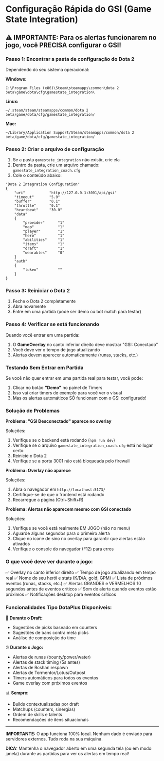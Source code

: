 # Configuração Rápida do GSI (Game State Integration)

## ⚠️ IMPORTANTE: Para os alertas funcionarem no jogo, você PRECISA configurar o GSI!

### Passo 1: Encontrar a pasta de configuração do Dota 2

Dependendo do seu sistema operacional:

**Windows:**
```
C:\Program Files (x86)\Steam\steamapps\common\dota 2 beta\game\dota\cfg\gamestate_integration\
```

**Linux:**
```
~/.steam/steam/steamapps/common/dota 2 beta/game/dota/cfg/gamestate_integration/
```

**Mac:**
```
~/Library/Application Support/Steam/steamapps/common/dota 2 beta/game/dota/cfg/gamestate_integration/
```

### Passo 2: Criar o arquivo de configuração

1. Se a pasta `gamestate_integration` não existir, crie ela
2. Dentro da pasta, crie um arquivo chamado: `gamestate_integration_coach.cfg`
3. Cole o conteúdo abaixo:

```
"Dota 2 Integration Configuration"
{
    "uri"           "http://127.0.0.1:3001/api/gsi"
    "timeout"       "5.0"
    "buffer"        "0.1"
    "throttle"      "0.1"
    "heartbeat"     "30.0"
    "data"
    {
        "provider"      "1"
        "map"           "1"
        "player"        "1"
        "hero"          "1"
        "abilities"     "1"
        "items"         "1"
        "draft"         "1"
        "wearables"     "0"
    }
    "auth"
    {
        "token"         ""
    }
}
```

### Passo 3: Reiniciar o Dota 2

1. Feche o Dota 2 completamente
2. Abra novamente
3. Entre em uma partida (pode ser demo ou bot match para testar)

### Passo 4: Verificar se está funcionando

Quando você entrar em uma partida:

1. O **GameOverlay** no canto inferior direito deve mostrar "GSI: Conectado"
2. Você deve ver o tempo de jogo atualizando
3. Alertas devem aparecer automaticamente (runas, stacks, etc.)

### Testando Sem Entrar em Partida

Se você não quer entrar em uma partida real para testar, você pode:

1. Clicar no botão **"Demo"** no painel de Timers
2. Isso vai criar timers de exemplo para você ver o visual
3. Mas os alertas automáticos SÓ funcionam com o GSI configurado!

### Solução de Problemas

**Problema: "GSI Desconectado" aparece no overlay**

Soluções:
1. Verifique se o backend está rodando (`npm run dev`)
2. Verifique se o arquivo `gamestate_integration_coach.cfg` está no lugar certo
3. Reinicie o Dota 2
4. Verifique se a porta 3001 não está bloqueada pelo firewall

**Problema: Overlay não aparece**

Soluções:
1. Abra o navegador em `http://localhost:5173/`
2. Certifique-se de que o frontend está rodando
3. Recarregue a página (Ctrl+Shift+R)

**Problema: Alertas não aparecem mesmo com GSI conectado**

Soluções:
1. Verifique se você está realmente EM JOGO (não no menu)
2. Aguarde alguns segundos para o primeiro alerta
3. Clique no ícone de sino no overlay para garantir que alertas estão ativados
4. Verifique o console do navegador (F12) para erros

### O que você deve ver durante o jogo:

✅ Overlay no canto inferior direito
✅ Tempo de jogo atualizando em tempo real
✅ Nome do seu herói e stats (K/D/A, gold, GPM)
✅ Lista de próximos eventos (runas, stacks, etc.)
✅ Alertas GRANDES e VERMELHOS 10 segundos antes de eventos críticos
✅ Som de alerta quando eventos estão próximos
✅ Notificações desktop para eventos críticos

### Funcionalidades Tipo DotaPlus Disponíveis:

🎯 **Durante o Draft:**
- Sugestões de picks baseado em counters
- Sugestões de bans contra meta picks
- Análise de composição do time

⏰ **Durante o Jogo:**
- Alertas de runas (bounty/power/water)
- Alertas de stack timing (5s antes)
- Alertas de Roshan respawn
- Alertas de Tormentor/Lotus/Outpost
- Timers automáticos para todos os eventos
- Game overlay com próximos eventos

📊 **Sempre:**
- Builds contextualizadas por draft
- Matchups (counters, sinergias)
- Ordem de skills e talents
- Recomendações de itens situacionais

---

**IMPORTANTE:** O app funciona 100% local. Nenhum dado é enviado para servidores externos. Tudo roda na sua máquina.

**DICA:** Mantenha o navegador aberto em uma segunda tela (ou em modo janela) durante as partidas para ver os alertas em tempo real!
